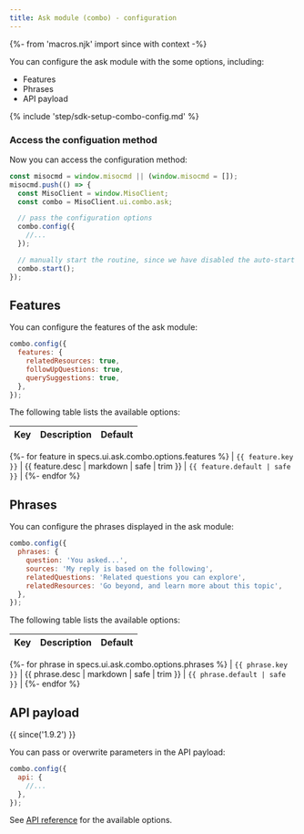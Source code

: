 ```yaml
---
title: Ask module (combo) - configuration
---
```


{%- from 'macros.njk' import since with context -%}

You can configure the ask module with the some options, including:
* Features
* Phrases
* API payload

{% include 'step/sdk-setup-combo-config.md' %}

### Access the configuation method

Now you can access the configuration method:

```js
const misocmd = window.misocmd || (window.misocmd = []);
misocmd.push(() => {
  const MisoClient = window.MisoClient;
  const combo = MisoClient.ui.combo.ask;

  // pass the configuration options
  combo.config({
    //...
  });

  // manually start the routine, since we have disabled the auto-start
  combo.start();
});
```

## Features

You can configure the features of the ask module:

```js
combo.config({
  features: {
    relatedResources: true,
    followUpQuestions: true,
    querySuggestions: true,
  },
});
```

The following table lists the available options:

| Key | Description | Default |
| --- | ----------- | ------- |
{%- for feature in specs.ui.ask.combo.options.features %}
| `{{ feature.key }}` | {{ feature.desc | markdown | safe | trim }} | `{{ feature.default | safe }}` |
{%- endfor %}

## Phrases

You can configure the phrases displayed in the ask module:

```js
combo.config({
  phrases: {
    question: 'You asked...',
    sources: 'My reply is based on the following',
    relatedQuestions: 'Related questions you can explore',
    relatedResources: 'Go beyond, and learn more about this topic',
  },
});
```

The following table lists the available options:

| Key | Description | Default |
| --- | ----------- | ------- |
{%- for phrase in specs.ui.ask.combo.options.phrases %}
| `{{ phrase.key }}` | {{ phrase.desc | markdown | safe | trim }} | `{{ phrase.default | safe }}` |
{%- endfor %}

## API payload

{{ since('1.9.2') }}

You can pass or overwrite parameters in the API payload:

```js
combo.config({
  api: {
    //...
  },
});
```

See [API reference](https://api.askmiso.com/#tag/Ask-APIs/operation/questions_v1_ask_questions_post) for the available options.
